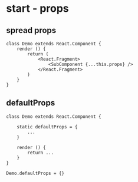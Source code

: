 # start - props

## spread props

```react
class Demo extends React.Component {
	render () {
		return (
			<React.Fragment>
				<SubComponent {...this.props} />
			</React.Fragment>
		)
	}
}
```

## defaultProps

```react
class Demo extends React.Component {

	static defaultProps = {
		...
	}
	
	render () {
		return ...
	}
}

Demo.defaultProps = {}
```
